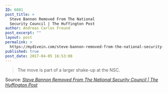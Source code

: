 ```yaml
---
ID: 6881
post_title: >
  Steve Bannon Removed From The National
  Security Council | The Huffington Post
author: Andreas Carlos Freund
post_excerpt: ""
layout: post
permalink: >
  https://mydivein.com/steve-bannon-removed-from-the-national-security-council-the-huffington-post/
published: true
post_date: 2017-04-05 16:53:08
---
```

<blockquote><a href="http://www.huffingtonpost.com/entry/steve-bannon-national-security-council_us_58e50efbe4b0917d347605ca?"><img class="alignnone size-full" src="https://mydivein.com/wp-content/uploads/2017/04/58e50f192c00006568ff2692-6.jpeg" alt="" /></a>The move is part of a larger shake-up at the NSC.</blockquote>
Source: <em><a href="http://www.huffingtonpost.com/entry/steve-bannon-national-security-council_us_58e50efbe4b0917d347605ca">Steve Bannon Removed From The National Security Council | The Huffington Post</a></em>
